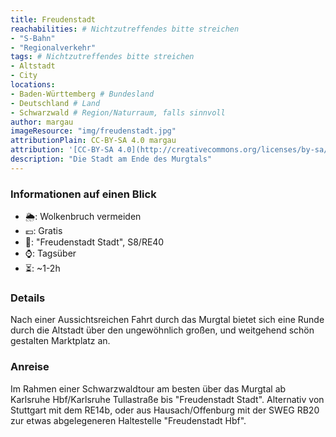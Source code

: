 ```yaml
---
title: Freudenstadt
reachabilities: # Nichtzutreffendes bitte streichen
- "S-Bahn"
- "Regionalverkehr"
tags: # Nichtzutreffendes bitte streichen
- Altstadt
- City
locations:
- Baden-Württemberg # Bundesland
- Deutschland # Land
- Schwarzwald # Region/Naturraum, falls sinnvoll
author: margau
imageResource: "img/freudenstadt.jpg"
attributionPlain: CC-BY-SA 4.0 margau
attribution: '[CC-BY-SA 4.0](http://creativecommons.org/licenses/by-sa/4.0/) margau'
description: "Die Stadt am Ende des Murgtals"
---
```


### Informationen auf einen Blick

- 🌦️: Wolkenbruch vermeiden
- 💶: Gratis
- 🚉: "Freudenstadt Stadt", S8/RE40
- ⌚: Tagsüber
- ⏳: ~1-2h

### Details

Nach einer Aussichtsreichen Fahrt durch das Murgtal bietet sich eine Runde durch die Altstadt über den ungewöhnlich großen,
und weitgehend schön gestalten Marktplatz an.

### Anreise

Im Rahmen einer Schwarzwaldtour am besten über das Murgtal ab Karlsruhe Hbf/Karlsruhe Tullastraße bis "Freudenstadt Stadt". Alternativ von Stuttgart mit dem RE14b, oder aus Hausach/Offenburg mit der SWEG RB20 zur etwas abgelegeneren Haltestelle "Freudenstadt Hbf".
